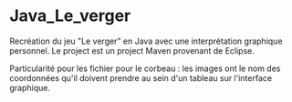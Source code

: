 # Java_Le_verger
Recréation du jeu "Le verger" en Java avec une interprétation graphique personnel. Le project est un project Maven provenant de Eclipse.

Particularité pour les fichier pour le corbeau : 
les images ont le nom des coordonnées qu'il doivent prendre au sein d'un tableau sur l'interface graphique.
